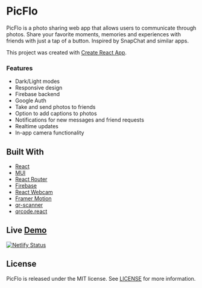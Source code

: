 # PicFlo
PicFlo is a photo sharing web app that allows users to communicate through photos. Share your favorite moments, memories and experiences with friends with just a tap of a button. Inspired by SnapChat and similar apps.

This project was created with [Create React App](https://github.com/facebook/create-react-app).

### Features
- Dark/Light modes
- Responsive design
- Firebase backend
- Google Auth
- Take and send photos to friends
- Option to add captions to photos
- Notifications for new messages and friend requests
- Realtime updates
- In-app camera functionality

## Built With
- [React](https://github.com/facebook/create-react-app)
- [MUI](https://mui.com/)
- [React Router](https://reactrouter.com/en/main)
- [Firebase](https://firebase.google.com/)
- [React Webcam](https://www.npmjs.com/package/react-webcam)
- [Framer Motion](https://www.framer.com/motion/)
- [qr-scanner](https://github.com/nimiq/qr-scanner)
- [qrcode.react](https://github.com/zpao/qrcode.react)

## Live [Demo](https://helpful-cendol-c468f7.netlify.app/)
[![Netlify Status](https://api.netlify.com/api/v1/badges/91cb4c46-5404-4003-96ed-f241add3b987/deploy-status)](https://app.netlify.com/sites/helpful-cendol-c468f7/deploys)

## License
PicFlo is released under the MIT license. See [LICENSE](https://mit-license.org/) for more information.